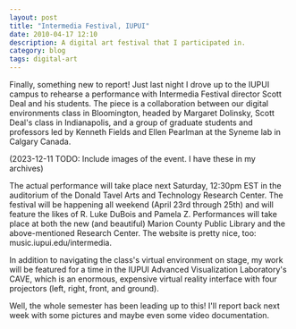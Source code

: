 ```yaml
---
layout: post
title: "Intermedia Festival, IUPUI"
date: 2010-04-17 12:10
description: A digital art festival that I participated in.
category: blog
tags: digital-art
---
```


Finally, something new to report! Just last night I drove up to the IUPUI campus to rehearse a performance with Intermedia Festival director Scott Deal and his students. The piece is a collaboration between our digital environments class in Bloomington, headed by Margaret Dolinsky, Scott Deal's class in Indianapolis, and a group of graduate students and professors led by Kenneth Fields and Ellen Pearlman at the Syneme lab in Calgary Canada.

(2023-12-11 TODO: Include images of the event. I have these in my archives)

The actual performance will take place next Saturday, 12:30pm EST in the auditorium of the Donald Tavel Arts and Technology Research Center. The festival will be happening all weekend (April 23rd through 25th) and will feature the likes of R. Luke DuBois and Pamela Z. Performances will take place at both the new (and beautiful) Marion County Public Library and the above-mentioned Research Center. The website is pretty nice, too: music.iupui.edu/intermedia.

In addition to navigating the class's virtual environment on stage, my work will be featured for a time in the IUPUI Advanced Visualization Laboratory's CAVE, which is an enormous, expensive virtual reality interface with four projectors (left, right, front, and ground).

Well, the whole semester has been leading up to this! I'll report back next week with some pictures and maybe even some video documentation.

